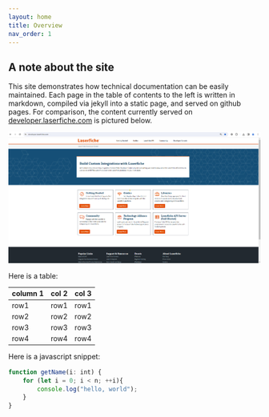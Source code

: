 ```yaml
---
layout: home
title: Overview
nav_order: 1
---
```

<!--Copyright (c) Laserfiche.
Licensed under the MIT License. See LICENSE in the project root for license information.-->
## A note about the site

This site demonstrates how technical documentation can be easily maintained. Each page in the table of contents to the left is written in markdown, compiled via jekyll into a static page, and served on github pages. For comparison, the content currently served on [developer.laserfiche.com](https://developer.laserfiche.com) is pictured below.

![](./assets/images/otherWebsite.png)

Here is a table:

| column 1 | col 2 | col 3|
| --- | --- | --- |
| row1 | row1 | row1 |
| row2 | row2 | row2 |
| row3 | row3 | row3 |
| row4 | row4 | row4 |

Here is a javascript snippet:
```js
function getName(i: int) {
    for (let i = 0; i < n; ++i){
        console.log("hello, world");
    }
}
```